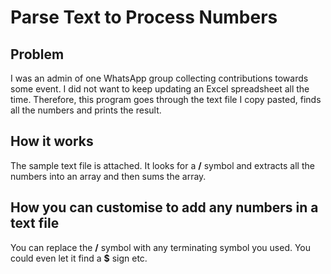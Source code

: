# Parse Text to Process Numbers

## Problem

I was an admin of one WhatsApp group collecting contributions towards some event. I did not want to keep updating an Excel spreadsheet all the time. Therefore, this program goes through the text file I copy pasted, finds all the numbers and prints the result.

## How it works

The sample text file is attached. It looks for a **/** symbol and extracts all the numbers into an array and then sums the array.

## How you can customise to add any numbers in a text file

You can replace the **/** symbol with any terminating symbol you used. You could even let it find a **$** sign etc.
